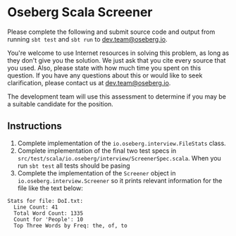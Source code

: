 # Oseberg Scala Screener

Please complete the following and submit source code and output from running `sbt test` and `sbt run` to dev.team@oseberg.io.

You're welcome to use Internet resources in solving this problem, as long as they don't give you the solution. We just ask that you cite every source that you used. Also, please state with how much time you spent on this question. If you have any questions about this or would like to seek clarification, please contact us at dev.team@oseberg.io.

The development team will use this assessment to determine if you may be a suitable candidate for the position.

## Instructions

1. Complete implementation of the `io.oseberg.interview.FileStats` class.
2. Complete implementation of the final two test specs in `src/test/scala/io.oseberg/interview/ScreenerSpec.scala`.  When you run `sbt test` all tests should be pasing
3. Complete the implementation of the `Screener` object in `io.oseberg.interview.Screener`  so it prints relevant information for the file like the text below:

```
Stats for file: DoI.txt:
  Line Count: 41
  Total Word Count: 1335
  Count for 'People': 10
  Top Three Words by Freq: the, of, to
```
